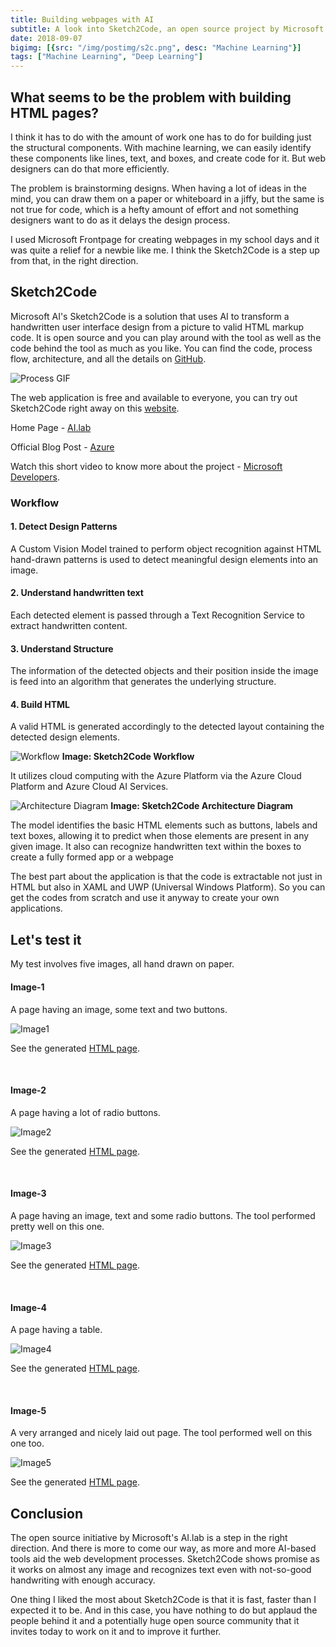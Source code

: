 ```yaml
---
title: Building webpages with AI
subtitle: A look into Sketch2Code, an open source project by Microsoft's AI Lab
date: 2018-09-07
bigimg: [{src: "/img/postimg/s2c.png", desc: "Machine Learning"}]
tags: ["Machine Learning", "Deep Learning"]
---
```


## What seems to be the problem with building HTML pages?
I think it has to do with the amount of work one has to do for building just the structural components. With machine learning, we can easily identify these components like lines, text, and boxes, and create code for it. But web designers can do that more efficiently.

The problem is brainstorming designs. When having a lot of ideas in the mind, you can draw them on a paper or whiteboard in a jiffy, but the same is not true for code, which is a hefty amount of effort and not something designers want to do as it delays the design process.

I used Microsoft Frontpage for creating webpages in my school days and it was quite a relief for a newbie like me. I think the Sketch2Code is a step up from that, in the right direction.

## Sketch2Code
Microsoft AI's Sketch2Code is a solution that uses AI to transform a handwritten user interface design from a picture to valid HTML markup code. It is open source and you can play around with the tool as well as the code behind the tool as much as you like. You can find the code, process flow, architecture, and all the details on [GitHub](https://github.com/Microsoft/ailab/tree/master/Sketch2Code).

![Process GIF](/img/s2c/s2c.gif)

The web application is free and available to everyone, you can try out Sketch2Code right away on this [website](https://sketch2code.azurewebsites.net/).

Home Page - [AI.lab](https://www.ailab.microsoft.com/experiments/30c61484-d081-4072-99d6-e132d362b99d)

Official Blog Post - [Azure](https://azure.microsoft.com/en-us/blog/turn-your-whiteboard-sketches-to-working-code-in-seconds-with-sketch2code/)

Watch this short video to know more about the project - [Microsoft Developers](https://www.youtube.com/watch?v=V6pqqPPHyYM).  

### Workflow
#### 1. Detect Design Patterns
A Custom Vision Model trained to perform object recognition against HTML hand-drawn patterns is used to detect meaningful design elements into an image.

#### 2. Understand handwritten text
Each detected element is passed through a Text Recognition Service to extract handwritten content.

#### 3. Understand Structure
The information of the detected objects and their position inside the image is feed into an algorithm that generates the underlying structure.

#### 4. Build HTML
A valid HTML is generated accordingly to the detected layout containing the detected design elements.

![Workflow](/img/s2c/s2c_workflow.jpg)
**Image: Sketch2Code Workflow**

It utilizes cloud computing with the Azure Platform via the Azure Cloud Platform and Azure Cloud AI Services.

![Architecture Diagram](/img/s2c/s2c_cloud.jpg)
**Image: Sketch2Code Architecture Diagram**

The model identifies the basic HTML elements such as buttons, labels and text boxes, allowing it to predict when those elements are present in any given image. It also can recognize handwritten text within the boxes to create a fully formed app or a webpage

The best part about the application is that the code is extractable not just in HTML but also in XAML and UWP (Universal Windows Platform). So you can get the codes from scratch and use it anyway to create your own applications.

## Let's test it

My test involves five images, all hand drawn on paper.

#### Image-1
A page having an image, some text and two buttons.

![Image1](/img/s2c/s2cimg1.png)

See the generated [HTML page](/img/s2c/s2c_html/s2cimg1.html).

<br>

#### Image-2
A page having a lot of radio buttons.

![Image2](/img/s2c/s2cimg2.png)

See the generated [HTML page](/img/s2c/s2c_html/s2cimg2.html).

<br>

#### Image-3
A page having an image, text and some radio buttons. The tool performed pretty well on this one.

![Image3](/img/s2c/s2cimg3.png)

See the generated [HTML page](/img/s2c/s2c_html/s2cimg3.html).

<br>

#### Image-4
A page having a table.

![Image4](/img/s2c/s2cimg4.png)

See the generated [HTML page](/img/s2c/s2c_html/s2cimg4.html).

<br>

#### Image-5
A very arranged and nicely laid out page. The tool performed well on this one too.

![Image5](/img/s2c/s2cimg5.png)

See the generated [HTML page](/img/s2c/s2c_html/s2cimg5.html).

## Conclusion
The open source initiative by Microsoft's AI.lab is a step in the right direction. And there is more to come our way, as more and more AI-based tools aid the web development processes. Sketch2Code shows promise as it works on almost any image and recognizes text even with not-so-good handwriting with enough accuracy.

One thing I liked the most about Sketch2Code is that it is fast, faster than I expected it to be. And in this case, you have nothing to do but applaud the people behind it and a potentially huge open source community that it invites today to work on it and to improve it further.
